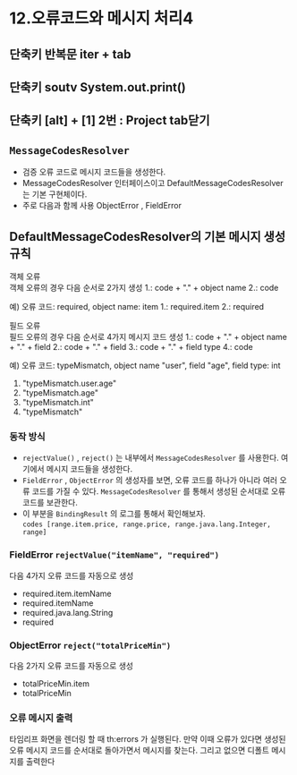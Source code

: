 # 12.오류코드와 메시지 처리4

## 단축키 반복문 iter + tab
## 단축키 soutv System.out.print()
## 단축키 [alt] + [1] 2번 : Project tab닫기


## `MessageCodesResolver`  
- 검증 오류 코드로 메시지 코드들을 생성한다.
- MessageCodesResolver 인터페이스이고 DefaultMessageCodesResolver 는 기본 구현체이다.
- 주로 다음과 함께 사용 ObjectError , FieldError

## DefaultMessageCodesResolver의 기본 메시지 생성 규칙
객체 오류  
객체 오류의 경우 다음 순서로 2가지 생성
1.: code + "." + object name
2.: code

예) 오류 코드: required, object name: item
1.: required.item
2.: required

필드 오류  
필드 오류의 경우 다음 순서로 4가지 메시지 코드 생성
1.: code + "." + object name + "." + field
2.: code + "." + field
3.: code + "." + field type
4.: code

예) 오류 코드: typeMismatch, object name "user", field "age", field type: int
1. "typeMismatch.user.age"
2. "typeMismatch.age"
3. "typeMismatch.int"
4. "typeMismatch"


### 동작 방식
- `rejectValue()` , `reject()` 는 내부에서 `MessageCodesResolver` 를 사용한다. 여기에서 메시지
코드들을 생성한다.
- `FieldError` , `ObjectError` 의 생성자를 보면, 오류 코드를 하나가 아니라 여러 오류 코드를 가질 수 있다.
`MessageCodesResolver` 를 통해서 생성된 순서대로 오류 코드를 보관한다.
- 이 부분을 `BindingResult` 의 로그를 통해서 확인해보자.  
`codes [range.item.price, range.price, range.java.lang.Integer, range]`

### FieldError `rejectValue("itemName", "required")`
다음 4가지 오류 코드를 자동으로 생성
- required.item.itemName
- required.itemName
- required.java.lang.String
- required

### ObjectError `reject("totalPriceMin")`
다음 2가지 오류 코드를 자동으로 생성
- totalPriceMin.item
- totalPriceMin

### 오류 메시지 출력
타임리프 화면을 렌더링 할 때 th:errors 가 실행된다. 만약 이때 오류가 있다면 생성된 오류 메시지
코드를 순서대로 돌아가면서 메시지를 찾는다. 그리고 없으면 디폴트 메시지를 출력한다
